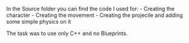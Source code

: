 In the Source folder you can find the code I used for: - Creating the character 
                                                       - Creating the movement
                                                       - Creating the projecile and adding some simple physics on it
                                                       
The task was to use only C++ and no Blueprints.                                                       
